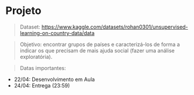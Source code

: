 # Projeto

> Dataset: https://www.kaggle.com/datasets/rohan0301/unsupervised-learning-on-country-data/data

> Objetivo: encontrar grupos de países e caracterizá-los de forma a indicar os que precisam de mais ajuda social (fazer uma análise exploratória).

> Datas importantes:

- 22/04: Desenvolvimento em Aula
- 24/04: Entrega (23:59)
